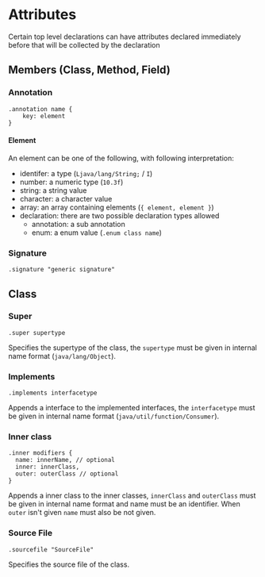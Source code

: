# Attributes

Certain top level declarations can have attributes declared immediately before that will be collected by the declaration

## Members (Class, Method, Field)

### Annotation
```
.annotation name {
    key: element
}
```

#### Element
An element can be one of the following, with following interpretation:
- identifer: a type (`Ljava/lang/String;` / `I`)
- number: a numeric type (`10.3f`)
- string: a string value
- character: a character value
- array: an array containing elements (`{ element, element }`)
- declaration: there are two possible declaration types allowed
    - annotation: a sub annotation
    - enum: a enum value (`.enum class name`)

### Signature
```
.signature "generic signature"
```

## Class

### Super
```
.super supertype
```
Specifies the supertype of the class, the `supertype` must be given in internal name format (`java/lang/Object`).
### Implements
```
.implements interfacetype
```
Appends a interface to the implemented interfaces, the `interfacetype` must be given in 
internal name format (`java/util/function/Consumer`). 
### Inner class
```
.inner modifiers {
  name: innerName, // optional
  inner: innerClass,
  outer: outerClass // optional
}
```
Appends a inner class to the inner classes, `innerClass` and `outerClass` must be given in internal name format
and name must be an identifier. When `outer` isn't given `name` must also be not given.
### Source File
```
.sourcefile "SourceFile"
```
Specifies the source file of the class.